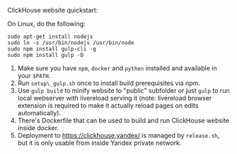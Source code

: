 ClickHouse website quickstart:

On Linux, do the following:
```
sudo apt-get install nodejs
sudo ln -s /usr/bin/nodejs /usr/bin/node
sudo npm install gulp-cli -g
sudo npm install gulp -D
```

1. Make sure you have `npm`, `docker` and `python` installed and available in your `$PATH`.
2. Run `setup\_gulp.sh` once to install build prerequisites via npm.
3. Use `gulp build` to minify website to "public" subfolder or just `gulp` to run local webserver with livereload serving it (note: livereload browser extension is required to make it actually reload pages on edits automatically).
4. There's Dockerfile that can be used to build and run ClickHouse website inside docker.
5. Deployment to https://clickhouse.yandex/ is managed by `release.sh`, but it is only usable from inside Yandex private network.
